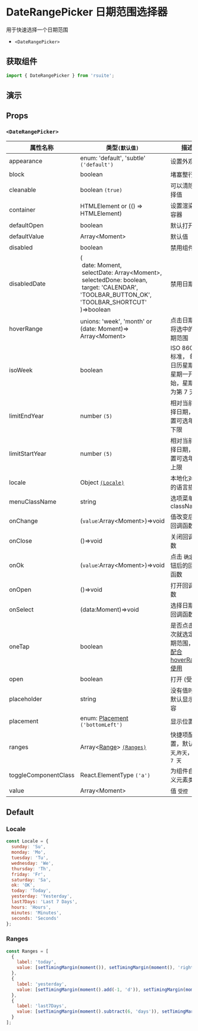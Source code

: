 # DateRangePicker 日期范围选择器

用于快速选择一个日期范围

* `<DateRangePicker>`

## 获取组件

```js
import { DateRangePicker } from 'rsuite';
```

## 演示

<!--{demo}-->

## Props

### `<DateRangePicker>`

| 属性名称             | 类型`(默认值)`                                                                                                                                                                                  | 描述                                                            |
| -------------------- | ----------------------------------------------------------------------------------------------------------------------------------------------------------------------------------------------- | --------------------------------------------------------------- |
| appearance           | enum: 'default', 'subtle' `('default')`                                                                                                                                                         | 设置外观                                                        |
| block                | boolean                                                                                                                                                                                         | 堵塞整行                                                        |
| cleanable            | boolean `(true)`                                                                                                                                                                                | 可以清除选择值                                                  |
| container            | HTMLElement or (() => HTMLElement)                                                                                                                                                              | 设置渲染的容器                                                  |
| defaultOpen          | boolean                                                                                                                                                                                         | 默认打开                                                        |
| defaultValue         | Array&lt;Moment&gt;                                                                                                                                                                             | 默认值                                                          |
| disabled             | boolean                                                                                                                                                                                         | 禁用组件                                                        |
| disabledDate         | (<br/>&nbsp;date: Moment,<br/> &nbsp;selectDate: Array&lt;Moment&gt;,<br/> &nbsp;selectedDone: boolean, <br/> &nbsp;target: 'CALENDAR', 'TOOLBAR_BUTTON_OK', 'TOOLBAR_SHORTCUT' <br/>)=>boolean | 禁用日期                                                        |
| hoverRange           | unions: 'week', 'month' or (date: Moment)=> Array&lt;Moment&gt;                                                                                                                                 | 点击日期时将选中的日期范围                                      |
| isoWeek              | boolean                                                                                                                                                                                         | ISO 8601 标准， 每个日历星期从星期一开始，星期日为第 7 天       |
| limitEndYear         | number `(5)`                                                                                                                                                                                    | 相对当前选择日期，设置可选年份下限                              |
| limitStartYear       | number `(5)`                                                                                                                                                                                    | 相对当前选择日期，设置可选年份上限                              |
| locale               | Object [`(Locale)`](#Locale)                                                                                                                                                                    | 本地化对应的语言描述                                            |
| menuClassName        | string                                                                                                                                                                                          | 选项菜单的 className                                            |
| onChange             | (`value`:Array&lt;Moment&gt;)=>void                                                                                                                                                             | 值改变后的回调函数                                              |
| onClose              | ()=>void                                                                                                                                                                                        | 关闭回调函数                                                    |
| onOk                 | (`value`:Array&lt;Moment&gt;)=>void                                                                                                                                                             | 点击 `确定` 按钮后的回调函数                                    |
| onOpen               | ()=>void                                                                                                                                                                                        | 打开回调函数                                                    |
| onSelect             | (data:Moment)=>void                                                                                                                                                                             | 选择日期的回调函数                                              |
| oneTap               | boolean                                                                                                                                                                                         | 是否点击一次就选定日期范围，可[配合 hoverRange 使用](#单击模式) |
| open                 | boolean                                                                                                                                                                                         | 打开 (受控)                                                     |
| placeholder          | string                                                                                                                                                                                          | 没有值时候默认显示内容                                          |
| placement            | enum: [Placement](#types) `('bottomLeft')`                                                                                                                                                      | 显示位置                                                        |
| ranges               | Array<[Range](#types)> [`(Ranges)`](#Ranges)                                                                                                                                                    | 快捷项配置，默认 `今天`,`昨天`，`最近 7 天`                     |
| toggleComponentClass | React.ElementType `('a')`                                                                                                                                                                       | 为组件自定义元素类型                                            |
| value                | Array&lt;Moment&gt;                                                                                                                                                                             | 值 `受控`                                                       |

## Default

### Locale

```js
const Locale = {
  sunday: 'Su',
  monday: 'Mo',
  tuesday: 'Tu',
  wednesday: 'We',
  thursday: 'Th',
  friday: 'Fr',
  saturday: 'Sa',
  ok: 'OK',
  today: 'Today',
  yesterday: 'Yesterday',
  last7Days: 'Last 7 Days',
  hours: 'Hours',
  minutes: 'Minutes',
  seconds: 'Seconds'
};
```

### Ranges

```js
const Ranges = [
  {
    label: 'today',
    value: [setTimingMargin(moment()), setTimingMargin(moment(), 'right')]
  },
  {
    label: 'yesterday',
    value: [setTimingMargin(moment().add(-1, 'd')), setTimingMargin(moment().add(-1, 'd'), 'right')]
  },
  {
    label: 'last7Days',
    value: [setTimingMargin(moment().subtract(6, 'days')), setTimingMargin(moment(), 'right')]
  }
];
```
